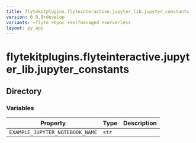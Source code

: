 ```yaml
---
title: flytekitplugins.flyteinteractive.jupyter_lib.jupyter_constants
version: 0.0.0+develop
variants: +flyte +byoc +selfmanaged +serverless
layout: py_api
---
```


# flytekitplugins.flyteinteractive.jupyter_lib.jupyter_constants

## Directory

### Variables

| Property | Type | Description |
|-|-|-|
| `EXAMPLE_JUPYTER_NOTEBOOK_NAME` | `str` |  |

